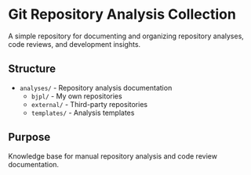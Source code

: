 # Git Repository Analysis Collection

A simple repository for documenting and organizing repository analyses, code reviews, and development insights.

## Structure

- `analyses/` - Repository analysis documentation
  - `bjpl/` - My own repositories
  - `external/` - Third-party repositories
  - `templates/` - Analysis templates

## Purpose

Knowledge base for manual repository analysis and code review documentation.